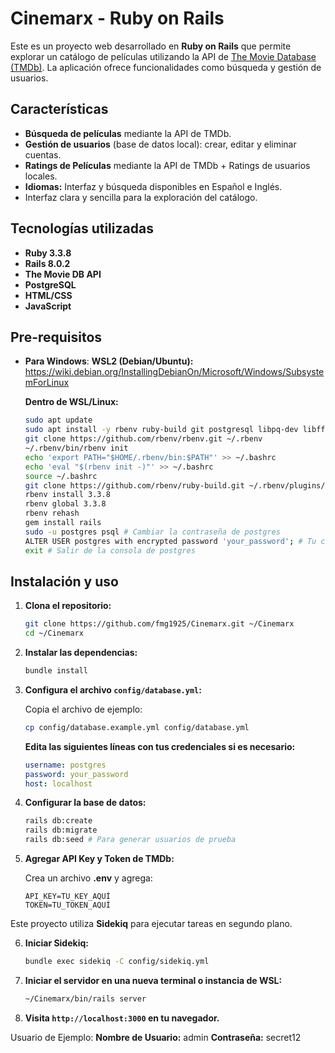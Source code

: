 # Cinemarx - Ruby on Rails

Este es un proyecto web desarrollado en **Ruby on Rails** que permite explorar un catálogo de películas utilizando la API de [The Movie Database (TMDb)](https://www.themoviedb.org/). La aplicación ofrece funcionalidades como búsqueda y gestión de usuarios.

## Características

- **Búsqueda de películas** mediante la API de TMDb.
- **Gestión de usuarios** (base de datos local): crear, editar y eliminar cuentas.
- **Ratings de Películas** mediante la API de TMDb + Ratings de usuarios locales.
- **Idiomas:** Interfaz y búsqueda disponibles en Español e Inglés.
- Interfaz clara y sencilla para la exploración del catálogo.
  
## Tecnologías utilizadas

- **Ruby 3.3.8**
- **Rails 8.0.2**
- **The Movie DB API**
- **PostgreSQL**
- **HTML/CSS**
- **JavaScript**

## Pre-requisitos
- **Para Windows**:
    **WSL2 (Debian/Ubuntu):**
    https://wiki.debian.org/InstallingDebianOn/Microsoft/Windows/SubsystemForLinux

    **Dentro de WSL/Linux:**

    ```bash
    sudo apt update
    sudo apt install -y rbenv ruby-build git postgresql libpq-dev libffi-dev libyaml-dev redis-server
    git clone https://github.com/rbenv/rbenv.git ~/.rbenv
    ~/.rbenv/bin/rbenv init
    echo 'export PATH="$HOME/.rbenv/bin:$PATH"' >> ~/.bashrc
    echo 'eval "$(rbenv init -)"' >> ~/.bashrc
    source ~/.bashrc
    git clone https://github.com/rbenv/ruby-build.git ~/.rbenv/plugins/ruby-build
    rbenv install 3.3.8
    rbenv global 3.3.8
    rbenv rehash
    gem install rails
    sudo -u postgres psql # Cambiar la contraseña de postgres
    ALTER USER postgres with encrypted password 'your_password'; # Tu contraseña aquí
    exit # Salir de la consola de postgres
    ```

## Instalación y uso

1. **Clona el repositorio:**

   ```bash
   git clone https://github.com/fmg1925/Cinemarx.git ~/Cinemarx
   cd ~/Cinemarx
   ```

2. **Instalar las dependencias:**
    ```bash
    bundle install
    ```

3. **Configura el archivo `config/database.yml`:**

    Copia el archivo de ejemplo:
    ```bash
    cp config/database.example.yml config/database.yml
    ```

    **Edita las siguientes líneas con tus credenciales si es necesario:**
    ```yml
    username: postgres
    password: your_password
    host: localhost
    ```

4. **Configurar la base de datos:**
    ```bash
    rails db:create
    rails db:migrate
    rails db:seed # Para generar usuarios de prueba
    ```

5. **Agregar API Key y Token de TMDb:**

    Crea un archivo **.env** y agrega:

    ```env
    API_KEY=TU_KEY_AQUÍ
    TOKEN=TU_TOKEN_AQUÍ
    ```

Este proyecto utiliza **Sidekiq** para ejecutar tareas en segundo plano.

6. **Iniciar Sidekiq:**
    ```bash
    bundle exec sidekiq -C config/sidekiq.yml
    ```

7. **Iniciar el servidor en una nueva terminal o instancia de WSL:**
    ```bash
    ~/Cinemarx/bin/rails server
    ```

8. **Visita `http://localhost:3000` en tu navegador.**

Usuario de Ejemplo:
**Nombre de Usuario:** admin
**Contraseña:** secret12
